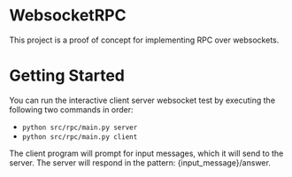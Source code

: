 # WebsocketRPC
This project is a proof of concept for implementing RPC over websockets.

# Getting Started

You can run the interactive client server websocket test by executing the following two commands in order:
- `python src/rpc/main.py server`
- `python src/rpc/main.py client`

The client program will prompt for input messages, which it will send to the server. The server will respond in the pattern:
{input_message}/answer.
